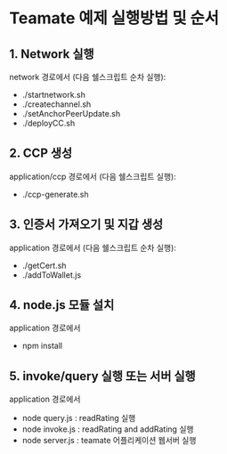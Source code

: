 # Teamate 예제 실행방법 및 순서

## 1. Network 실행

network 경로에서 (다음 쉘스크립트 순차 실행):

- ./startnetwork.sh
- ./createchannel.sh
- ./setAnchorPeerUpdate.sh
- ./deployCC.sh

## 2. CCP 생성

application/ccp 경로에서 (다음 쉘스크립트 실행):

- ./ccp-generate.sh

## 3. 인증서 가져오기 및 지갑 생성

application 경로에서 (다음 쉘스크립트 순차 실행):

- ./getCert.sh
- ./addToWallet.js

## 4. node.js 모듈 설치

application 경로에서

- npm install

## 5. invoke/query 실행 또는 서버 실행

application 경로에서

- node query.js : readRating 실행
- node invoke.js : readRating and addRating 실행
- node server.js : teamate 어플리케이션 웹서버 실행
